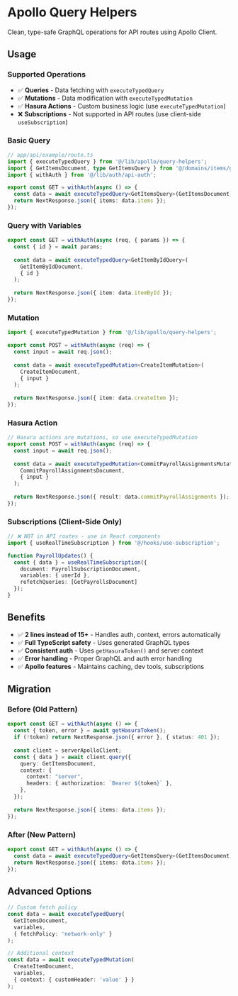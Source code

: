 # Apollo Query Helpers

Clean, type-safe GraphQL operations for API routes using Apollo Client.

## Usage

### Supported Operations

- ✅ **Queries** - Data fetching with `executeTypedQuery`
- ✅ **Mutations** - Data modification with `executeTypedMutation`  
- ✅ **Hasura Actions** - Custom business logic (use `executeTypedMutation`)
- ❌ **Subscriptions** - Not supported in API routes (use client-side `useSubscription`)

### Basic Query

```typescript
// app/api/example/route.ts
import { executeTypedQuery } from '@/lib/apollo/query-helpers';
import { GetItemsDocument, type GetItemsQuery } from '@/domains/items/graphql/generated/graphql';
import { withAuth } from '@/lib/auth/api-auth';

export const GET = withAuth(async () => {
  const data = await executeTypedQuery<GetItemsQuery>(GetItemsDocument);
  return NextResponse.json({ items: data.items });
});
```

### Query with Variables

```typescript
export const GET = withAuth(async (req, { params }) => {
  const { id } = await params;
  
  const data = await executeTypedQuery<GetItemByIdQuery>(
    GetItemByIdDocument,
    { id }
  );
  
  return NextResponse.json({ item: data.itemById });
});
```

### Mutation

```typescript
import { executeTypedMutation } from '@/lib/apollo/query-helpers';

export const POST = withAuth(async (req) => {
  const input = await req.json();
  
  const data = await executeTypedMutation<CreateItemMutation>(
    CreateItemDocument,
    { input }
  );
  
  return NextResponse.json({ item: data.createItem });
});
```

### Hasura Action

```typescript
// Hasura actions are mutations, so use executeTypedMutation
export const POST = withAuth(async (req) => {
  const input = await req.json();
  
  const data = await executeTypedMutation<CommitPayrollAssignmentsMutation>(
    CommitPayrollAssignmentsDocument,
    { input }
  );
  
  return NextResponse.json({ result: data.commitPayrollAssignments });
});
```

### Subscriptions (Client-Side Only)

```typescript
// ❌ NOT in API routes - use in React components
import { useRealTimeSubscription } from '@/hooks/use-subscription';

function PayrollUpdates() {
  const { data } = useRealTimeSubscription({
    document: PayrollSubscriptionDocument,
    variables: { userId },
    refetchQueries: [GetPayrollsDocument]
  });
}
```

## Benefits

- ✅ **2 lines instead of 15+** - Handles auth, context, errors automatically
- ✅ **Full TypeScript safety** - Uses generated GraphQL types
- ✅ **Consistent auth** - Uses `getHasuraToken()` and server context
- ✅ **Error handling** - Proper GraphQL and auth error handling
- ✅ **Apollo features** - Maintains caching, dev tools, subscriptions

## Migration

### Before (Old Pattern)
```typescript
export const GET = withAuth(async () => {
  const { token, error } = await getHasuraToken();
  if (!token) return NextResponse.json({ error }, { status: 401 });
  
  const client = serverApolloClient;
  const { data } = await client.query({
    query: GetItemsDocument,
    context: {
      context: "server",
      headers: { authorization: `Bearer ${token}` },
    },
  });
  
  return NextResponse.json({ items: data.items });
});
```

### After (New Pattern)
```typescript
export const GET = withAuth(async () => {
  const data = await executeTypedQuery<GetItemsQuery>(GetItemsDocument);
  return NextResponse.json({ items: data.items });
});
```

## Advanced Options

```typescript
// Custom fetch policy
const data = await executeTypedQuery(
  GetItemsDocument,
  variables,
  { fetchPolicy: 'network-only' }
);

// Additional context
const data = await executeTypedMutation(
  CreateItemDocument,
  variables,
  { context: { customHeader: 'value' } }
);
```